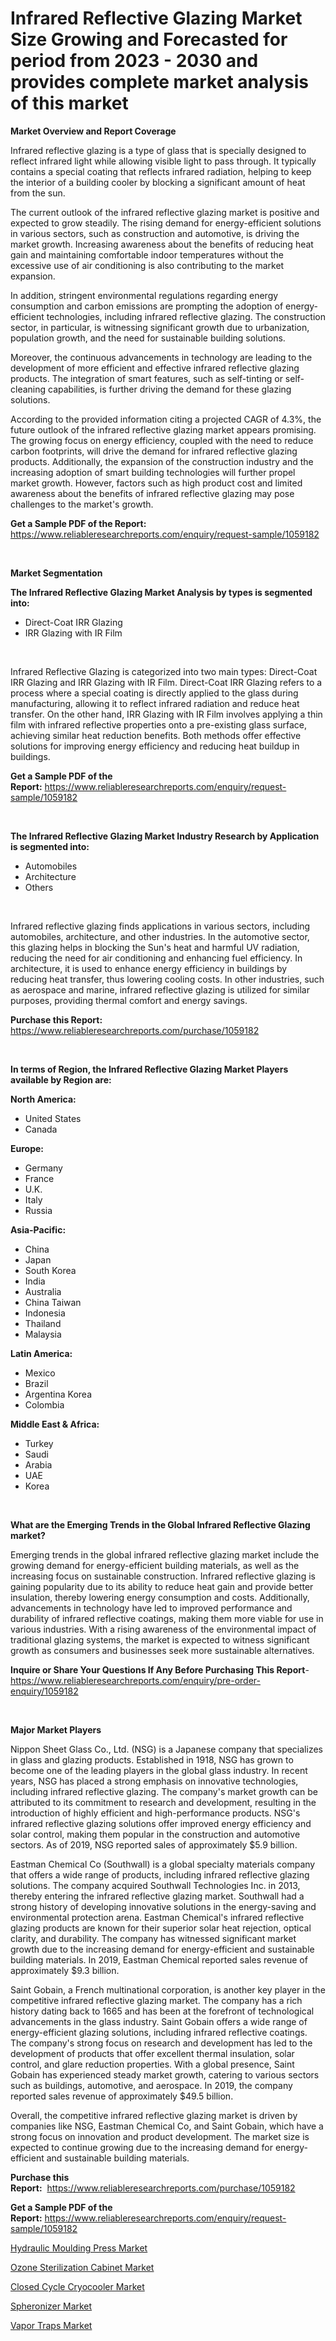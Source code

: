 <p><h1>Infrared Reflective Glazing Market Size Growing and Forecasted for period from 2023 - 2030 and provides complete market analysis of this market</h1></p><p><strong>Market Overview and Report Coverage</strong></p>
<p><p>Infrared reflective glazing is a type of glass that is specially designed to reflect infrared light while allowing visible light to pass through. It typically contains a special coating that reflects infrared radiation, helping to keep the interior of a building cooler by blocking a significant amount of heat from the sun.</p><p>The current outlook of the infrared reflective glazing market is positive and expected to grow steadily. The rising demand for energy-efficient solutions in various sectors, such as construction and automotive, is driving the market growth. Increasing awareness about the benefits of reducing heat gain and maintaining comfortable indoor temperatures without the excessive use of air conditioning is also contributing to the market expansion.</p><p>In addition, stringent environmental regulations regarding energy consumption and carbon emissions are prompting the adoption of energy-efficient technologies, including infrared reflective glazing. The construction sector, in particular, is witnessing significant growth due to urbanization, population growth, and the need for sustainable building solutions.</p><p>Moreover, the continuous advancements in technology are leading to the development of more efficient and effective infrared reflective glazing products. The integration of smart features, such as self-tinting or self-cleaning capabilities, is further driving the demand for these glazing solutions.</p><p>According to the provided information citing a projected CAGR of 4.3%, the future outlook of the infrared reflective glazing market appears promising. The growing focus on energy efficiency, coupled with the need to reduce carbon footprints, will drive the demand for infrared reflective glazing products. Additionally, the expansion of the construction industry and the increasing adoption of smart building technologies will further propel market growth. However, factors such as high product cost and limited awareness about the benefits of infrared reflective glazing may pose challenges to the market's growth.</p></p>
<p><strong>Get a Sample PDF of the Report:</strong> <a href="https://www.reliableresearchreports.com/enquiry/request-sample/1059182">https://www.reliableresearchreports.com/enquiry/request-sample/1059182</a></p>
<p>&nbsp;</p>
<p><strong>Market Segmentation</strong></p>
<p><strong>The Infrared Reflective Glazing Market Analysis by types is segmented into:</strong></p>
<p><ul><li>Direct-Coat IRR Glazing</li><li>IRR Glazing with IR Film</li></ul></p>
<p>&nbsp;</p>
<p><p>Infrared Reflective Glazing is categorized into two main types: Direct-Coat IRR Glazing and IRR Glazing with IR Film. Direct-Coat IRR Glazing refers to a process where a special coating is directly applied to the glass during manufacturing, allowing it to reflect infrared radiation and reduce heat transfer. On the other hand, IRR Glazing with IR Film involves applying a thin film with infrared reflective properties onto a pre-existing glass surface, achieving similar heat reduction benefits. Both methods offer effective solutions for improving energy efficiency and reducing heat buildup in buildings.</p></p>
<p><strong>Get a Sample PDF of the Report:</strong>&nbsp;<a href="https://www.reliableresearchreports.com/enquiry/request-sample/1059182">https://www.reliableresearchreports.com/enquiry/request-sample/1059182</a></p>
<p>&nbsp;</p>
<p><strong>The Infrared Reflective Glazing Market Industry Research by Application is segmented into:</strong></p>
<p><ul><li>Automobiles</li><li>Architecture</li><li>Others</li></ul></p>
<p>&nbsp;</p>
<p><p>Infrared reflective glazing finds applications in various sectors, including automobiles, architecture, and other industries. In the automotive sector, this glazing helps in blocking the Sun's heat and harmful UV radiation, reducing the need for air conditioning and enhancing fuel efficiency. In architecture, it is used to enhance energy efficiency in buildings by reducing heat transfer, thus lowering cooling costs. In other industries, such as aerospace and marine, infrared reflective glazing is utilized for similar purposes, providing thermal comfort and energy savings.</p></p>
<p><strong>Purchase this Report:</strong>&nbsp; <a href="https://www.reliableresearchreports.com/purchase/1059182">https://www.reliableresearchreports.com/purchase/1059182</a></p>
<p>&nbsp;</p>
<p><strong>In terms of Region, the Infrared Reflective Glazing Market Players available by Region are:</strong></p>
<p>
    <p> <strong> North America: </strong>
        <ul>
            <li>United States</li>
            <li>Canada</li>
        </ul>
        </p> 
    <p> <strong> Europe: </strong>
        <ul>
            <li>Germany</li>
            <li>France</li>
            <li>U.K.</li>
            <li>Italy</li>
            <li>Russia</li>
        </ul>
        </p> 
    <p> <strong> Asia-Pacific: </strong>
        <ul>
            <li>China</li>
            <li>Japan</li>
            <li>South Korea</li>
            <li>India</li>
            <li>Australia</li>
            <li>China Taiwan</li>
            <li>Indonesia</li>
            <li>Thailand</li>
            <li>Malaysia</li>
        </ul>
        </p> 
    <p> <strong> Latin America: </strong>
        <ul>
            <li>Mexico</li>
            <li>Brazil</li>
            <li>Argentina Korea</li>
            <li>Colombia</li>
        </ul>
        </p> 
    <p> <strong> Middle East & Africa: </strong>
        <ul>
            <li>Turkey</li>
            <li>Saudi</li>
            <li>Arabia</li>
            <li>UAE</li>
            <li>Korea</li>
        </ul>
    </p>
    </p>
<p>&nbsp;</p>
<p><strong>What are the Emerging Trends in the Global Infrared Reflective Glazing market?</strong></p>
<p><p>Emerging trends in the global infrared reflective glazing market include the growing demand for energy-efficient building materials, as well as the increasing focus on sustainable construction. Infrared reflective glazing is gaining popularity due to its ability to reduce heat gain and provide better insulation, thereby lowering energy consumption and costs. Additionally, advancements in technology have led to improved performance and durability of infrared reflective coatings, making them more viable for use in various industries. With a rising awareness of the environmental impact of traditional glazing systems, the market is expected to witness significant growth as consumers and businesses seek more sustainable alternatives.</p></p>
<p><strong>Inquire or Share Your Questions If Any Before Purchasing This Report</strong>- <a href="https://www.reliableresearchreports.com/enquiry/pre-order-enquiry/1059182">https://www.reliableresearchreports.com/enquiry/pre-order-enquiry/1059182</a></p>
<p>&nbsp;</p>
<p><strong>Major Market Players</strong></p>
<p><p>Nippon Sheet Glass Co., Ltd. (NSG) is a Japanese company that specializes in glass and glazing products. Established in 1918, NSG has grown to become one of the leading players in the global glass industry. In recent years, NSG has placed a strong emphasis on innovative technologies, including infrared reflective glazing. The company's market growth can be attributed to its commitment to research and development, resulting in the introduction of highly efficient and high-performance products. NSG's infrared reflective glazing solutions offer improved energy efficiency and solar control, making them popular in the construction and automotive sectors. As of 2019, NSG reported sales of approximately $5.9 billion.</p><p>Eastman Chemical Co (Southwall) is a global specialty materials company that offers a wide range of products, including infrared reflective glazing solutions. The company acquired Southwall Technologies Inc. in 2013, thereby entering the infrared reflective glazing market. Southwall had a strong history of developing innovative solutions in the energy-saving and environmental protection arena. Eastman Chemical's infrared reflective glazing products are known for their superior solar heat rejection, optical clarity, and durability. The company has witnessed significant market growth due to the increasing demand for energy-efficient and sustainable building materials. In 2019, Eastman Chemical reported sales revenue of approximately $9.3 billion.</p><p>Saint Gobain, a French multinational corporation, is another key player in the competitive infrared reflective glazing market. The company has a rich history dating back to 1665 and has been at the forefront of technological advancements in the glass industry. Saint Gobain offers a wide range of energy-efficient glazing solutions, including infrared reflective coatings. The company's strong focus on research and development has led to the development of products that offer excellent thermal insulation, solar control, and glare reduction properties. With a global presence, Saint Gobain has experienced steady market growth, catering to various sectors such as buildings, automotive, and aerospace. In 2019, the company reported sales revenue of approximately $49.5 billion.</p><p>Overall, the competitive infrared reflective glazing market is driven by companies like NSG, Eastman Chemical Co, and Saint Gobain, which have a strong focus on innovation and product development. The market size is expected to continue growing due to the increasing demand for energy-efficient and sustainable building materials.</p></p>
<p><strong>Purchase this Report:</strong>&nbsp;&nbsp;<a href="https://www.reliableresearchreports.com/purchase/1059182">https://www.reliableresearchreports.com/purchase/1059182</a></p>
<p></p>
<p><strong>Get a Sample PDF of the Report:</strong>&nbsp;<a href="https://www.reliableresearchreports.com/enquiry/request-sample/1059182">https://www.reliableresearchreports.com/enquiry/request-sample/1059182</a></p>
<p><p><a href="https://medium.com/@damorgan64868/hydraulic-moulding-press-market-competitive-analysis-market-trends-and-forecast-to-2030-2951dad09474">Hydraulic Moulding Press Market</a></p><p><a href="https://medium.com/@jaremington56468/decoding-ozone-sterilization-cabinet-market-metrics-market-share-trends-and-growth-patterns-f09a3f3dba59">Ozone Sterilization Cabinet Market</a></p><p><a href="https://medium.com/@colinom786578/closed-cycle-cryocooler-market-size-market-outlook-and-market-forecast-2023-to-2030-41bf145daabb">Closed Cycle Cryocooler Market</a></p><p><a href="https://medium.com/@bradomar67436/spheronizer-market-analysis-and-sze-forecasted-for-period-from-2023-to-2030-470ad2d2f5fe">Spheronizer Market</a></p><p><a href="https://medium.com/@sandramurphy56/vapor-traps-market-share-evolution-and-market-growth-trends-2023-2030-9b6d34e57c61">Vapor Traps Market</a></p></p>
